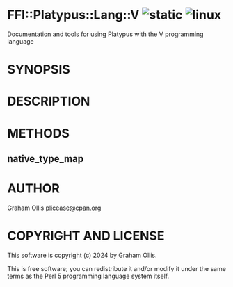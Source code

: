 # FFI::Platypus::Lang::V ![static](https://github.com/PerlFFI/FFI-Platypus-Lang-V/workflows/static/badge.svg) ![linux](https://github.com/PerlFFI/FFI-Platypus-Lang-V/workflows/linux/badge.svg)

Documentation and tools for using Platypus with the V programming language

# SYNOPSIS

# DESCRIPTION

# METHODS

## native\_type\_map

# AUTHOR

Graham Ollis <plicease@cpan.org>

# COPYRIGHT AND LICENSE

This software is copyright (c) 2024 by Graham Ollis.

This is free software; you can redistribute it and/or modify it under
the same terms as the Perl 5 programming language system itself.
